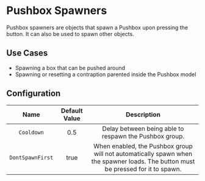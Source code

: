 # Pushbox Spawners

Pushbox spawners are objects that spawn a Pushbox upon pressing the button. It can also be used to spawn other objects.

## Use Cases
* Spawning a box that can be pushed around
* Spawning or resetting a contraption parented inside the Pushbox model

## Configuration
| Name | Default Value | Description
|:-----:|:-----:|:-----:
| `Cooldown` | 0.5 | Delay between being able to respawn the Pushbox group.
| `DontSpawnFirst` | true | When enabled, the Pushbox group will not automatically spawn when the spawner loads. The button must be pressed for it to spawn.